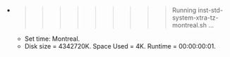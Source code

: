 * >>>>>>>>> Running inst-std-system-xtra-tz-montreal.sh ...
  * Set time: Montreal.
  * Disk size = 4342720K. Space Used = 4K. Runtime = 00:00:00:01.
